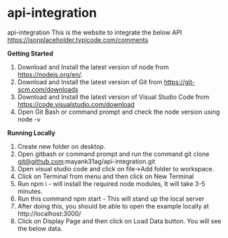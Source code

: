 # api-integration
api-integration
This is the website to integrate the below API https://jsonplaceholder.typicode.com/comments

**Getting Started**

1. Download and Install the latest version of node from https://nodejs.org/en/.
2. Download and Install the latest version of Git from https://git-scm.com/downloads
3. Download and Install the latest version of Visual Studio Code from https://code.visualstudio.com/download
4. Open Git Bash or command prompt and check the node version using node -v

**Running Locally**

1. Create new folder on desktop.
2. Open gitbash or command prompt and run the command git clone git@github.com:mayank31ag/api-integration.git
3. Open visual studio code and click on file->Add folder to workspace.
4. Click on Terminal from menu and then click on New Terminal
5. Run npm i - will install the required node modules, It will take 3-5 minutes.
6. Run this command npm start - This will stand up the local server
7. After doing this, you should be able to open the example locally at http://localhost:3000/
8. Click on Display Page and then click on Load Data button. You will see the below data.

